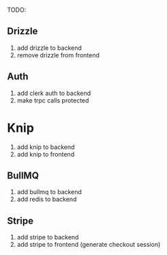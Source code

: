 TODO:

## Drizzle

1. add drizzle to backend
2. remove drizzle from frontend

## Auth
1. add clerk auth to backend
2. make trpc calls protected

# Knip
1. add knip to backend
2. add knip to frontend

## BullMQ

1. add bullmq to backend
2. add redis to backend

## Stripe

1. add stripe to backend
2. add stripe to frontend (generate checkout session)


